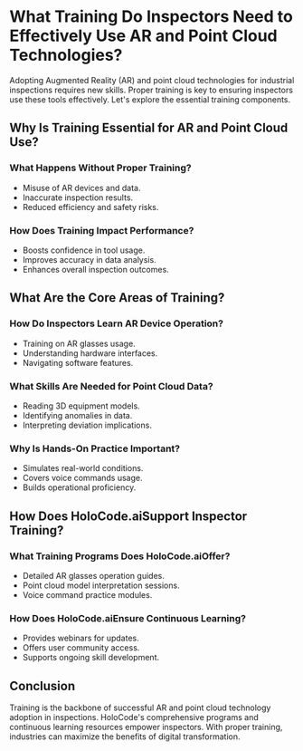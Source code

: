# What Training Do Inspectors Need to Effectively Use AR and Point Cloud Technologies?

Adopting Augmented Reality (AR) and point cloud technologies for industrial inspections requires new skills. Proper training is key to ensuring inspectors use these tools effectively. Let's explore the essential training components.

## Why Is Training Essential for AR and Point Cloud Use?

### What Happens Without Proper Training?
- Misuse of AR devices and data.
- Inaccurate inspection results.
- Reduced efficiency and safety risks.

### How Does Training Impact Performance?
- Boosts confidence in tool usage.
- Improves accuracy in data analysis.
- Enhances overall inspection outcomes.

## What Are the Core Areas of Training?

### How Do Inspectors Learn AR Device Operation?
- Training on AR glasses usage.
- Understanding hardware interfaces.
- Navigating software features.

### What Skills Are Needed for Point Cloud Data?
- Reading 3D equipment models.
- Identifying anomalies in data.
- Interpreting deviation implications.

### Why Is Hands-On Practice Important?
- Simulates real-world conditions.
- Covers voice commands usage.
- Builds operational proficiency.

## How Does HoloCode.aiSupport Inspector Training?

### What Training Programs Does HoloCode.aiOffer?
- Detailed AR glasses operation guides.
- Point cloud model interpretation sessions.
- Voice command practice modules.

### How Does HoloCode.aiEnsure Continuous Learning?
- Provides webinars for updates.
- Offers user community access.
- Supports ongoing skill development.

## Conclusion

Training is the backbone of successful AR and point cloud technology adoption in inspections. HoloCode's comprehensive programs and continuous learning resources empower inspectors. With proper training, industries can maximize the benefits of digital transformation.